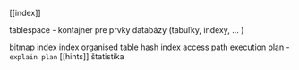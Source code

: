 [[index]]

tablespace - kontajner pre prvky databázy (tabuľky, indexy, ... )

bitmap index
index organised table
hash index
access path
execution plan - `explain plan`
[[hints]]
štatistika